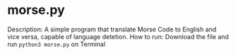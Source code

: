 # morse.py
Description: A simple program that translate Morse Code to English and vice versa, capable of language detetion.
How to run: Download the file and run `python3 morse.py` on Terminal
